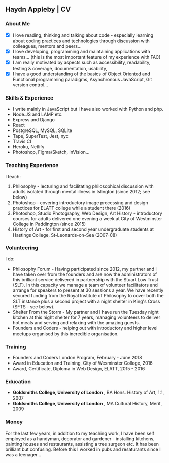 ## Haydn Appleby | CV

### About Me

* [x] I love reading, thinking and talking about code - especially learning about coding practices and technologies through discussion with colleagues, mentors and peers...
* [x] I love developing, programming and maintaining applications with teams... (this is the most important feature of my experience with FAC)
* [x] I am really motivated by aspects such as accessibility, readability, testing & coverage, documentation, usability,
* [x] I have a good understanding of the basics of Object Oriented and Functional programming paradigms, Asynchronous JavaScript, Git version control...

### Skills & Experience

* I write mainly in JavaScript but I have also worked with Python and php.
* Node.JS and LAMP etc.
* Express and Django
* React
* PostgreSQL, MySQL, SQLite
* Tape, SuperTest, Jest, nyc
* Travis CI
* Heroku, Netlify
* Photoshop, Figma/Sketch, InVision...

### Teaching Experience

I teach:

1.  Philosophy - lecturing and facilitating philosophical discussion with adults isolated through mental illness in Islington (since 2012; see below)
2.  Photoshop - covering introductory image processing and design practices for ELATT college while a student there (2016)
3.  Photoshop, Studio Photography, Web Design, Art History - introductory courses for adults delivered one evening a week at City of Westminster College in Paddington (since 2015)
4.  History of Art - for first and second year undergraduate students at Hastings College, St-Leonards-on-Sea (2007-08)

### Volunteering

I do:

* Philosophy Forum - Having participated since 2012, my partner and I have taken over from the founders and are now the administrators of this brilliant service delivered in partnership with the Stuart Low Trust (SLT). In this capacity we manage a team of volunteer facilitators and arrange for speakers to present at 30 sessions a year. We have recently secured funding from the Royal Institute of Philosophy to cover both the SLT instance plus a second project with a night shelter in King's Cross (SFTS - see below).
* Shelter From the Storm - My partner and I have run the Tuesday night kitchen at this night shelter for 7 years, managing volunteers to deliver hot meals and serving and relaxing with the amazing guests.
* Founders and Coders - helping out with introductory and higher level meetups organised by this incredible organisation.

### Training

* Founders and Coders London Program, February - June 2018
* Award in Education and Training, City of Wesminster College, 2016
* Award, Certificate, Diploma in Web Design, ELATT, 2015 - 2016

### Education

* **Goldsmiths College, University of London** , BA Hons. History of Art, 1:1, 2007
* **Goldsmiths College, University of London** , MA Cultural History, Merit, 2009

### Money

For the last few years, in addition to my teaching work, I have been self employed as a handyman, decorator and gardener - installing kitchens, painting houses and restaurants, assisting a tree surgeon etc. It has been brilliant but confusing. Before this I worked in pubs and resaturants since I was a teenager...
